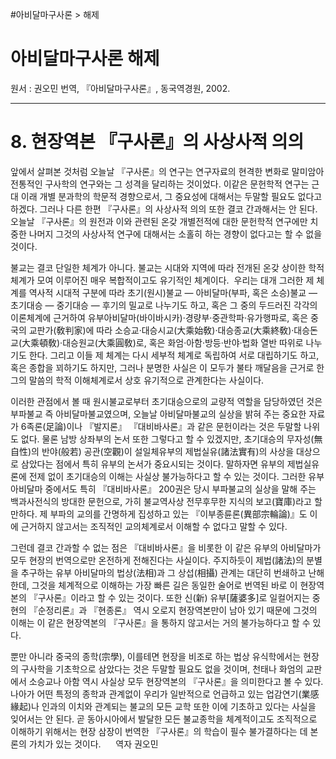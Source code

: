 #아비달마구사론 > 해제
# 아비달마구사론 해제
원서 : 권오민 번역, 『아비달마구사론』, 동국역경원, 2002.

---
# 8. 현장역본 『구사론』의 사상사적 의의 

앞에서 살펴본 것처럼 오늘날 『구사론』의 연구는 연구자료의 현격한 변화로 말미암아 전통적인 구사학의 연구와는 그 성격을 달리하는 것이었다. 이같은 문헌학적 연구는 근대 이래 개별 분과학의 학문적 경향으로서, 그 중요성에 대해서는 두말할 필요도 없다고 하겠다. 그러나 다른 한편 『구사론』의 사상사적 의의 또한 결코 간과해서는 안 된다. 오늘날 『구사론』의 원전과 이와 관련된 온갖 개별전적에 대한 문헌학적 연구에만 치중한 나머지 그것의 사상사적 연구에 대해서는 소홀히 하는 경향이 없다고는 할 수 없을 것이다.

불교는 결코 단일한 체계가 아니다. 불교는 시대와 지역에 따라 전개된 온갖 상이한 학적 체계가 모여 이루어진 매우 복합적이고도 유기적인 체계이다. 
우리는 대개 그러한 제 체계를 역사적 시대적 구분에 따라 초기(원시)불교 ― 아비달마(부파, 혹은 소승)불교 ― 초기대승 ― 중기대승 ― 후기의 밀교로 나누기도 하고, 혹은 그 중의 두드러진 각각의 이론체계에 근거하여 유부아비달마(바이바시카)·경량부·중관학파·유가행파로, 혹은 중국의 교판가(敎判家)에 따라 소승교·대승시교(大乘始敎)·대승종교(大乘終敎)·대승돈교(大乘頓敎)·대승원교(大乘圓敎)로, 혹은 화엄·아함·방등·반야·법화 열반 따위로 나누기도 한다. 그리고 이들 제 체계는 다시 세부적 체계로 독립하여 서로 대립하기도 하고, 혹은 종합을 꾀하기도 하지만, 그러나 분명한 사실은 이 모두가 불타 깨달음을 근거로 한 그의 말씀의 학적 이해체계로서 상호 유기적으로 관계한다는 사실이다.

이러한 관점에서 볼 때 원시불교로부터 초기대승으로의 교량적 역할을 담당하였던 것은 부파불교 즉 아비달마불교였으며, 오늘날 아비달마불교의 실상을 밝혀 주는 중요한 자료가 6족론(足論)이나 『발지론』 『대비바사론』과 같은 문헌이라는 것은 두말할 나위도 없다. 물론 남방 상좌부의 논서 또한 그렇다고 할 수 있겠지만, 초기대승의 무자성(無自性)의 반야(般若) 공관(空觀)이 설일체유부의 제법실유(諸法實有)의 사상을 대상으로 삼았다는 점에서 특히 유부의 논서가 중요시되는 것이다. 말하자면 유부의 제법실유론에 전제 없이 초기대승의 이해는 사실상 불가능하다고 할 수 있는 것이다. 그러한 유부 아비달마 중에서도 특히 『대비바사론』 200권은 당시 부파불교의 실상을 말해 주는 백과사전식의 방대한 문헌으로, 가히 불교역사상 전무후무한 지식의 보고(寶庫)라고 할 만하다. 제 부파의 교의를 간명하게 집성하고 있는 『이부종륜론(異部宗輪論)』도 이에 근거하지 않고서는 조직적인 교의체계로서 이해할 수 없다고 말할 수 있다.

그런데 결코 간과할 수 없는 점은 『대비바사론』을 비롯한 이 같은 유부의 아비달마가 모두 현장의 번역으로만 온전하게 전해진다는 사실이다. 주지하듯이 제법(諸法)의 분별을 추구하는 유부 아비달마의 법상(法相)과 그 상섭(相攝) 관계는 대단히 번쇄하고 난해한데, 그것을 체계적으로 이해하는 가장 빠른 길은 동일한 술어로 번역된 바로 이 현장역본의 『구사론』이라고 할 수 있는 것이다. 또한 신(新) 유부[薩婆多]로 일컬어지는 중현의 『순정리론』과 『현종론』 역시 오로지 현장역본만이 남아 있기 때문에 그것의 이해는 이 같은 현장역본의 『구사론』을 통하지 않고서는 거의 불가능하다고 할 수 있다. 

뿐만 아니라 중국의 종학(宗學), 이를테면 현장을 비조로 하는 법상 유식학에서는 현장의 구사학을 기초학으로 삼았다는 것은 두말할 필요도 없을 것이며, 천태나 화엄의 교판에서 소승교나 아함 역시 사실상 모두 현장역본의 『구사론』을 의미한다고 볼 수 있다. 나아가 어떤 특정의 종학과 관계없이 우리가 일반적으로 언급하고 있는 업감연기(業感緣起)나 인과의 이치와 관계되는 불교의 모든 교학 또한 이에 기초하고 있다는 사실을 잊어서는 안 된다. 곧 동아시아에서 발달한 모든 불교종학을 체계적이고도 조직적으로 이해하기 위해서는 현장 삼장이 번역한 『구사론』의 학습이 필수 불가결하다는 데 본론의 가치가 있는 것이다.   
 
역자 권오민